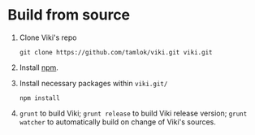 # Build from source
1. Clone Viki's repo  

    ```
    git clone https://github.com/tamlok/viki.git viki.git
    ```
2. Install [npm](https://nodejs.org/en/).
3. Install necessary packages within `viki.git/`  

    ```
    npm install
    ```
4. `grunt` to build Viki; `grunt release` to build Viki release version; `grunt watcher` to automatically build on change of Viki's sources.